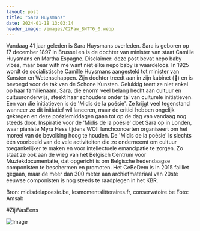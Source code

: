 ```yaml
---
layout: post
title: "Sara Huysmans"
date: 2024-01-18 13:03:14
header_image: /images/C2Paw_BNTT6_0.webp
---
```


Vandaag 41 jaar geleden is Sara Huysmans overleden. Sara is geboren op 17 december 1897 in Brussel en is de dochter van minister van staat Camille Huysmans en Martha Espagne. Disclaimer: deze post bevat nepo baby vibes, maar bear with me want niet elke nepo baby is waardeloos. In 1925 wordt de socialistische Camille Huysmans aangesteld tot minister van Kunsten en Wetenschappen. Zijn dochter treedt aan in zijn kabinet (🤔) en is bevoegd voor de tak van de Schone Kunsten. Gelukkig teert ze niet enkel op haar familienaam. Sara, die enorm veel belang hecht aan cultuur en cultuuronderwijs, steekt haar schouders onder tal van culturele initiatieven. Een van die initiatieven is de 'Midis de la poésie'. Ze krijgt veel tegenstand wanneer ze dit initiatief wil lanceren, maar de critici hebben ongelijk gekregen en deze poéziemiddagen gaan tot op de dag van vandaag nog steeds door. Inspiratie voor de 'Midis de la poésie' doet Sara op in Londen, waar pianiste Myra Hess tijdens WOII lunchconcerten organiseert om het moreel van de bevolking hoog te houden. De 'Midis de la poésie' is slechts één voorbeeld van de vele activiteiten die ze onderneemt om cultuur toegankelijker te maken en voor intellectuele emancipatie te zorgen. Zo staat ze ook aan de wieg van het Belgisch Centrum voor Muziekdocumentatie, dat opgericht is om Belgische hedendaagse componisten te beschermen en promoten. Het CeBeDem is in 2015 failliet gegaan, maar de meer dan 300 meter aan archiefmateriaal van 20ste eeuwse componisten is nog steeds te raadplegen in het KBR.

Bron: midisdelapoesie.be, lesmomentslitteraires.fr, conservatoire.be
Foto: Amsab

#ZijWasEens

![Image](/zij.was.eens/images/C2Paw_BNTT6_0.webp)
